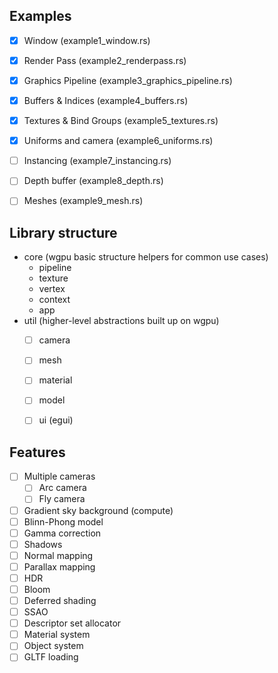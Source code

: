 

## Examples
- [x] Window (example1_window.rs)
- [x] Render Pass (example2_renderpass.rs)
- [x] Graphics Pipeline (example3_graphics_pipeline.rs)
- [x] Buffers & Indices (example4_buffers.rs)
- [x] Textures & Bind Groups (example5_textures.rs)
- [x] Uniforms and camera (example6_uniforms.rs)

- [ ] Instancing (example7_instancing.rs)
- [ ] Depth buffer (example8_depth.rs)
- [ ] Meshes (example9_mesh.rs)

## Library structure
- core (wgpu basic structure helpers for common use cases)   
    - pipeline
    - texture
    - vertex
    - context
    - app
- util (higher-level abstractions built up on wgpu)
    - [ ] camera
    - [ ] mesh
    - [ ] material
    - [ ] model
    - [ ] ui (egui)



## Features
- [ ] Multiple cameras
    - [ ] Arc camera
    - [ ] Fly camera
- [ ] Gradient sky background (compute)
- [ ] Blinn-Phong model
- [ ] Gamma correction
- [ ] Shadows
- [ ] Normal mapping
- [ ] Parallax mapping
- [ ] HDR
- [ ] Bloom
- [ ] Deferred shading
- [ ] SSAO
- [ ] Descriptor set allocator
- [ ] Material system
- [ ] Object system
- [ ] GLTF loading
